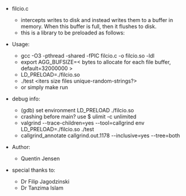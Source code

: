 * filcio.c 
	- intercepts writes to disk and instead writes them to a buffer in memory. When this buffer is full, then it flushes to disk.
	- this is a library to be preloaded as follows:

* Usage:
	-  gcc -O3 -pthread -shared -fPIC  filcio.c -o filcio.so -ldl
	- export AGG_BUFSIZE=< bytes to allocate for each file buffer, default=32000000 >
	- LD_PRELOAD=./filcio.so 
	- ./test <iters size files unique-random-strings?>
	- or simply make run

* debug info:
	- (gdb) set environment LD_PRELOAD ./filcio.so
	- crashing before main? use $ ulimit -c unlimited
	- valgrind --trace-children=yes --tool=callgrind env LD_PRELOAD=./filcio.so ./test 
	- callgrind_annotate callgrind.out.1178 --inclusive=yes --tree=both

* Author:
	- Quentin Jensen

* special thanks to:
	- Dr Filip Jagodzinski 
	- Dr Tanzima Islam
